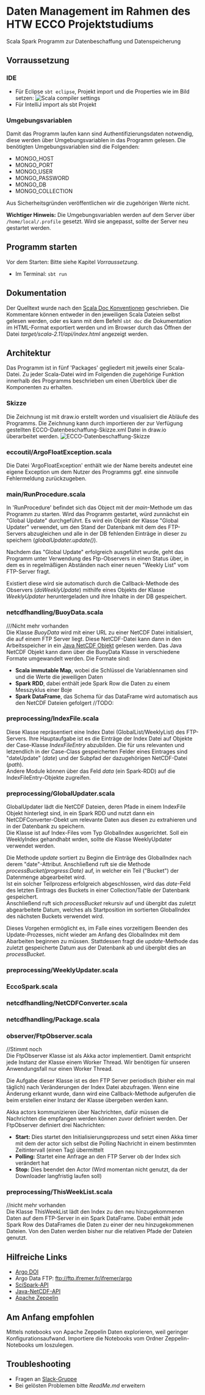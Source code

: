 # Daten Management im Rahmen des HTW ECCO Projektstudiums

Scala Spark Programm zur Datenbeschaffung und Datenspeicherung

## Vorraussetzung
### IDE
* Für Eclipse `sbt eclipse`, Projekt import und die Properties wie im Bild setzen:
  ![Scala compiler settings](eclipse_properties.png)
* Für IntelliJ import als sbt Projekt

### Umgebungsvariablen
Damit das Programm laufen kann sind Authentifizierungsdaten notwendig, diese werden
über Umgebungsvariablen in das Programm gelesen. Die benötigten Umgebungsvariablen
sind die Folgenden:

* MONGO_HOST
* MONGO_PORT
* MONGO_USER
* MONGO_PASSWORD
* MONGO_DB
* MONGO_COLLECTION

Aus Sicherheitsgründen veröffentlichen wir die zugehörigen Werte nicht.

**Wichtiger Hinweis:** Die Umgebungsvariablen werden auf dem Server über `/home/local/.profile` gesetzt. Wird sie angepasst, sollte der Server neu gestartet werden.

## Programm starten
Vor dem Starten: Bitte siehe Kapitel *Vorraussetzung*.

* Im Terminal: `sbt run`

## Dokumentation
Der Quelltext wurde nach den [Scala Doc Konventionen](https://docs.scala-lang.org/style/scaladoc.html) geschrieben.
Die Kommentare können entweder in den jeweiligen Scala Dateien selbst gelesen werden,
oder es kann mit dem Befehl `sbt doc` die Dokumentation im HTML-Format exportiert werden
und im Browser durch das Öffnen der Datei *target/scala-2.11/api/index.html* angezeigt werden.

## Architektur
Das Programm ist in fünf 'Packages' gegliedert mit jeweils einer Scala-Datei. Zu jeder Scala-Datei wird im Folgenden die zugehörige Funktion innerhalb des Programms beschrieben um einen Überblick
über die Komponenten zu erhalten.

### Skizze
Die Zeichnung ist mit draw.io erstellt worden und visualisiert die Abläufe des Programms.
Die Zeichnung kann durch importieren der zur Verfügung gestellten ECCO-Datenbeschaffung-Skizze.xml
Datei in draw.io überarbeitet werden.
![ECCO-Datenbeschaffung-Skizze](ECCO-Datenbeschaffung-Skizze.png)

### eccoutil/ArgoFloatException.scala
Die Datei 'ArgoFloatException' enthält wie der Name bereits andeutet eine eigene Exception um
dem Nutzer des Programms ggf. eine sinnvolle Fehlermeldung zurückzugeben.

### main/RunProcedure.scala
In 'RunProcedure' befindet sich das Object mit der *main*-Methode um das Programm zu starten.
Wird das Programm gestartet, würd zunnächst ein "Global Update" durchgeführt. Es wird ein Objekt der Klasse "Global Updater" verwendet, um den Stand der Datenbank mit dem des FTP-Servers abzugleichen und alle in der DB fehlenden Einträge in dieser zu speichern (*globalUpdater.update()*).

Nachdem das "Global Update" erfolgreich ausgeführt wurde, geht das Programm unter Verwendung des Ftp-Observers in einen Status über, in dem es in regelmäßigen Abständen nach einer neuen "Weekly List" vom FTP-Server fragt. 

Existiert diese wird sie automatisch durch die Callback-Methode des Observers (*doWeeklyUpdate*) mithilfe eines Objekts der Klasse *WeeklyUpdater* heruntergeladen und ihre Inhalte in der DB gespeichert. 

### netcdfhandling/BuoyData.scala
///Nicht mehr vorhanden <br/>
Die Klasse *BuoyData* wird mit einer URL zu einer NetCDF Datei initialisiert, die
auf einem FTP Server liegt. Diese NetCDF-Datei kann dann in den Arbeitsspeicher in
ein [Java NetCDF Objekt](https://www.unidata.ucar.edu/software/thredds/current/netcdf-java/documentation.htm) gelesen werden. Das Java NetCDF Objekt kann dann über die BuoyData Klasse in
verschiedene Formate umgewandelt werden. Die Formate sind:
* **Scala immutable Map**, wobei die Schlüssel die Variablennamen sind und die Werte die jeweiligen Daten
* **Spark RDD**, dabei enthält jede Spark Row die Daten zu einem Messzyklus einer Boje
* **Spark DataFrame**, das Schema für das DataFrame wird automatisch aus den NetCDF Dateien
 gefolgert
 //TODO:
### preprocessing/IndexFile.scala
Diese Klasse repräsentiert eine Index Datei (GlobalList/WeeklyList) des FTP-Servers. Ihre Hauptaufgabe ist es die Einträge der Index Datei auf Objekte der Case-Klasse *IndexFileEntry* abzubilden. Die für uns relevanten und letzendlich in der Case-Class gespeicherten Felder eines Eintrages sind "dateUpdate" (*date*) und der Subpfad der dazugehörigen NetCDF-Datei (*path*). <br/>
Andere Module können über das Feld *data* (ein Spark-RDD) auf die IndexFileEntry-Objekte zugreifen.
### preprocessing/GlobalUpdater.scala
GlobalUpdater lädt die NetCDF Dateien, deren Pfade in einem IndexFile Objekt hinterlegt sind, in ein Spark RDD und nutzt dann ein NetCDFConverter-Obekt um relevante Daten aus diesen zu extrahieren und in der Datenbank zu speichern. <br/>
Die Klasse ist auf Index-Files vom Typ GlobalIndex ausgerichtet. Soll ein WeeklyIndex gehandhabt wrden, sollte die Klasse WeeklyUpdater verwendet werden. 


Die Methode *update* sortiert zu Beginn die Einträge des GlobalIndex nach derem "date"-Attribut. Anschließend ruft sie die Methode *processBucket(progress:Date)* auf, in welcher ein Teil ("Bucket") der Datenmenge abgearbeitet wird.<br/>
Ist ein solcher Teilprozess erfolgreich abgeschlossen, wird das *date*-Feld des letzten Eintrags des Buckets in einer Collection/Table der Datenbank gespeichert. <br/> Anschließend ruft sich *processBucket* rekursiv auf und übergibt das zuletzt abgearbeitete Datum, welches als Startposition im sortierten GlobalIndex des nächsten Buckets verwendet wird. 


Dieses Vorgehen ermöglicht es, im Falle eines vorzeitigem Beenden des Update-Prozesses, nicht wieder am Anfang des GlobalIndex mit dem Abarbeiten beginnen zu müssen. Stattdessen fragt die *update*-Methode das zuletzt gespeicherte Datum aus der Datenbank ab und übergibt dies an *processBucket*.

### preprocessing/WeeklyUpdater.scala
### EccoSpark.scala
### netcdfhandling/NetCDFConverter.scala
### netcdfhandling/Package.scala

### observer/FtpObserver.scala
//Stimmt noch <br/>
Die FtpObserver Klasse ist als Akka actor implementiert. Damit entspricht jede
Instanz der Klasse einem Worker Thread. Wir benötigen für unseren Anwendungsfall
nur einen Worker Thread.

Die Aufgabe dieser Klasse ist es den FTP Server periodisch (bisher ein mal täglich) nach Veränderungen der Index Datei abzufragen. Wenn eine Änderung erkannt wurde, dann wird eine
Callback-Methode aufgerufen die beim erstellen einer Instanz der Klasse übergeben werden kann.

Akka actors kommunizieren über Nachrichten, dafür müssen die Nachrichten die empfangen werden können zuvor definiert werden. Der FtpObserver definiert drei Nachrichten:
* **Start:** Dies startet den Initialisierungsprozess und setzt einen Akka timer mit dem der actor sich selbst die Polling Nachricht in einem bestimmten Zeitintervall (einen Tag) übermittelt
* **Polling:** Startet eine Anfrage an den FTP Server ob der Index sich verändert hat
* **Stop:** Dies beendet den Actor (Wird momentan nicht genutzt, da der Downloader langfristig laufen soll)

### preprocessing/ThisWeekList.scala
//nicht mehr vorhanden <br/>
Die Klasse ThisWeekList lädt den Index zu den neu hinzugekommenen Daten auf dem FTP-Server
in ein Spark DataFrame. Dabei enthält jede Spark Row des DataFrames die Daten zu einer
der neu hinzugekommenen Dateien. Von den Daten werden bisher nur die relativen Pfade
der Dateien genutzt.

## Hilfreiche Links
* [Argo DOI](http://www.argodatamgt.org/Access-to-data/Argo-DOI-Digital-Object-Identifier)
* Argo Data FTP: ftp://ftp.ifremer.fr/ifremer/argo
* [SciSpark-API](https://scispark.jpl.nasa.gov/api/)
* [Java-NetCDF-API](https://www.unidata.ucar.edu/software/thredds/v4.3/netcdf-java/v4.3/javadoc/index.html)
* [Apache Zeppelin](https://zeppelin.apache.org/)

## Am Anfang empfohlen
Mittels notebooks von Apache Zeppelin Daten explorieren, weil geringer Konfigurationsaufwand.
Importiere die Notebooks vom Ordner Zeppelin-Notebooks um loszulegen.

## Troubleshooting
* Fragen an [Slack-Gruppe](https://htw-ai-wise-2016.slack.com)
* Bei gelösten Problemen bitte *ReadMe.md* erweitern
